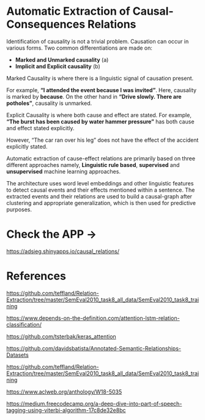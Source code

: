 Automatic Extraction of Causal-Consequences Relations
=====================================================

Identification of causality is not a trivial problem. Causation can
occur in various forms. Two common differentiations are made on:

-   **Marked and Unmarked causality** (a)
-   **Implicit and Explicit causality** (b)

Marked Causality is where there is a linguistic signal of causation
present.

For example, **“I attended the event because I was invited”**. Here,
causality is marked by **because**. On the other hand in **“Drive
slowly. There are potholes”**, causality is unmarked.

Explicit Causality is where both cause and effect are stated. For
example, **“The burst has been caused by water hammer pressure”** has
both cause and effect stated explicitly.

However, “The car ran over his leg” does not have the effect of the
accident explicitly stated.

Automatic extraction of cause-effect relations are primarily based on
three different approaches namely, **Linguistic rule based**,
**supervised** and **unsupervised** machine learning approaches.

The architecture uses word level embeddings and other linguistic
features to detect causal events and their effects mentioned within a
sentence. The extracted events and their relations are used to build a
causal-graph after clustering and appropriate generalization, which is
then used for predictive purposes.

Check the APP -&gt;
===================

<a href="https://adsieg.shinyapps.io/causal_relations/" class="uri">https://adsieg.shinyapps.io/causal_relations/</a>

References
==========

<a href="https://github.com/teffland/Relation-Extraction/tree/master/SemEval2010_task8_all_data/SemEval2010_task8_training" class="uri">https://github.com/teffland/Relation-Extraction/tree/master/SemEval2010_task8_all_data/SemEval2010_task8_training</a>

<a href="https://www.depends-on-the-definition.com/attention-lstm-relation-classification/" class="uri">https://www.depends-on-the-definition.com/attention-lstm-relation-classification/</a>

<a href="https://github.com/tsterbak/keras_attention" class="uri">https://github.com/tsterbak/keras_attention</a>

<a href="https://github.com/davidsbatista/Annotated-Semantic-Relationships-Datasets" class="uri">https://github.com/davidsbatista/Annotated-Semantic-Relationships-Datasets</a>

<a href="https://github.com/teffland/Relation-Extraction/tree/master/SemEval2010_task8_all_data/SemEval2010_task8_training" class="uri">https://github.com/teffland/Relation-Extraction/tree/master/SemEval2010_task8_all_data/SemEval2010_task8_training</a>

<a href="https://www.aclweb.org/anthology/W18-5035" class="uri">https://www.aclweb.org/anthology/W18-5035</a>

<a href="https://medium.freecodecamp.org/a-deep-dive-into-part-of-speech-tagging-using-viterbi-algorithm-17c8de32e8bc" class="uri">https://medium.freecodecamp.org/a-deep-dive-into-part-of-speech-tagging-using-viterbi-algorithm-17c8de32e8bc</a>
